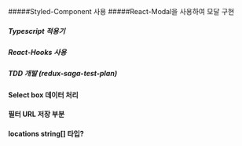 #####Styled-Component 사용
#####React-Modal을 사용하여 모달 구현

##### Typescript 적용기
##### React-Hooks 사용
##### TDD 개발 (redux-saga-test-plan) 


#### Select box 데이터 처리


#### 필터 URL 저장 부분


#### locations string[] 타입?